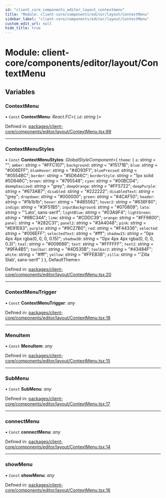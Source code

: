 ```yaml
---
id: "client_core_components_editor_layout_contextmenu"
title: "Module: client-core/components/editor/layout/ContextMenu"
sidebar_label: "client-core/components/editor/layout/ContextMenu"
custom_edit_url: null
hide_title: true
---
```


# Module: client-core/components/editor/layout/ContextMenu

## Variables

### ContextMenu

• `Const` **ContextMenu**: *React.FC*<{ `id`: *string*  }\>

Defined in: [packages/client-core/components/editor/layout/ContextMenu.tsx:89](https://github.com/xr3ngine/xr3ngine/blob/9d253dc38/packages/client-core/components/editor/layout/ContextMenu.tsx#L89)

___

### ContextMenuStyles

• `Const` **ContextMenuStyles**: *GlobalStyleComponent*<{ `theme`: { `a`: *string* = ""; `amber`: *string* = "#FFC107"; `background`: *string* = "#15171B"; `blue`: *string* = "#006EFF"; `blueHover`: *string* = "#4D93F1"; `bluePressed`: *string* = "#0554BC"; `border`: *string* = "#5D646C"; `borderStyle`: *string* = "1px solid #5D646C"; `brown`: *string* = "#795548"; `cyan`: *string* = "#00BCD4"; `deemphasized`: *string* = "grey"; `deepOrange`: *string* = "#FF5722"; `deepPurple`: *string* = "#673AB7"; `disabled`: *string* = "#222222"; `disabledText`: *string* = "grey"; `dropdown`: *string* = "#000000"; `green`: *string* = "#4CAF50"; `header`: *string* = "#1b1b1b"; `hover`: *string* = "#4B5562"; `hover2`: *string* = "#636F80"; `indigo`: *string* = "#3F51B5"; `inputBackground`: *string* = "#070809"; `lato`: *string* = "'Lato', sans-serif"; `lightBlue`: *string* = "#03A9F4"; `lightGreen`: *string* = "#8BC34A"; `lime`: *string* = "#CDDC39"; `orange`: *string* = "#FF9800"; `panel`: *string* = "#282C31"; `panel2`: *string* = "#3A4048"; `pink`: *string* = "#E91E63"; `purple`: *string* = "#9C27B0"; `red`: *string* = "#F44336"; `selected`: *string* = "#006EFF"; `selectedText`: *string* = "#fff"; `shadow15`: *string* = "0px 4px 4px  rgba(0, 0, 0, 0.15)"; `shadow30`: *string* = "0px 4px 4px  rgba(0, 0, 0, 0.3)"; `teal`: *string* = "#009688"; `text`: *string* = "#FFFFFF"; `text2`: *string* = "#9FA4B5"; `toolbar`: *string* = "#4D535B"; `toolbar2`: *string* = "#43484F"; `white`: *string* = "#fff"; `yellow`: *string* = "#FFEB3B"; `zilla`: *string* = "'Zilla Slab', sans-serif" }  }, DefaultTheme\>

Defined in: [packages/client-core/components/editor/layout/ContextMenu.tsx:20](https://github.com/xr3ngine/xr3ngine/blob/9d253dc38/packages/client-core/components/editor/layout/ContextMenu.tsx#L20)

___

### ContextMenuTrigger

• `Const` **ContextMenuTrigger**: *any*

Defined in: [packages/client-core/components/editor/layout/ContextMenu.tsx:18](https://github.com/xr3ngine/xr3ngine/blob/9d253dc38/packages/client-core/components/editor/layout/ContextMenu.tsx#L18)

___

### MenuItem

• `Const` **MenuItem**: *any*

Defined in: [packages/client-core/components/editor/layout/ContextMenu.tsx:15](https://github.com/xr3ngine/xr3ngine/blob/9d253dc38/packages/client-core/components/editor/layout/ContextMenu.tsx#L15)

___

### SubMenu

• `Const` **SubMenu**: *any*

Defined in: [packages/client-core/components/editor/layout/ContextMenu.tsx:17](https://github.com/xr3ngine/xr3ngine/blob/9d253dc38/packages/client-core/components/editor/layout/ContextMenu.tsx#L17)

___

### connectMenu

• `Const` **connectMenu**: *any*

Defined in: [packages/client-core/components/editor/layout/ContextMenu.tsx:14](https://github.com/xr3ngine/xr3ngine/blob/9d253dc38/packages/client-core/components/editor/layout/ContextMenu.tsx#L14)

___

### showMenu

• `Const` **showMenu**: *any*

Defined in: [packages/client-core/components/editor/layout/ContextMenu.tsx:16](https://github.com/xr3ngine/xr3ngine/blob/9d253dc38/packages/client-core/components/editor/layout/ContextMenu.tsx#L16)
